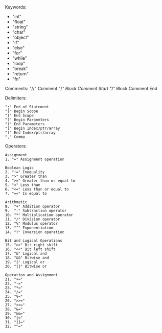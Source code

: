 Keywords:
- "int"
- "float"
- "string"
- "char"
- "object"
- "if"
- "else"
- "for"
- "while"
- "loop"
- "break"
- "return"
- "fn"


Comments:
    "//" Comment
    "/*" Block Comment Start
    "*/" Block Comment End

Delimiters: 

    ";" End of Statement
    "{" Begin Scope
    "}" End Scope
    "(" Begin Parameters
    ")" End Parameters
    "[" Begin Index/ptr/array
    "]" End Index/ptr/array
    "," Comma 


Operators:

    Assignment
    1. "=" Assignment operation

    Boolean Logic
    2. "!=" Inequality
    3. ">" Greater than
    4. ">=" Greater than or equal to
    5. "<" Less than
    6. "<=" Less than or equal to
    7. "==" Is equal to

    Arithmetic
    8.  "+" Addition operator
    9.  "-" Subtraction operator
    10. "*" Multiplication operator
    11. "/" Division operator
    12. "%" Modulus operator
    13. "^" Exponentiation
    14. "!" Inversion operation

    Bit and Logical Operations
    15. ">>" Bit right shift
    16. "<<" Bit left shift
    17. "&" Logical and
    18. "&&" Bitwise and
    19. "|" Logical or
    20. "||" Bitwise or

    Operation and Assignment
    21. "+="
    22. "-="
    23. "*="
    24. "/="
    25. "%="
    26. ">>="
    27. "<<="
    28. "&="
    29. "&&="
    30. "|="
    31. "||="
    32. "^="
